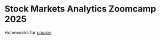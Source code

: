 # Stock Markets Analytics Zoomcamp 2025

Homeworks for [course](https://github.com/DataTalksClub/stock-markets-analytics-zoomcamp).
